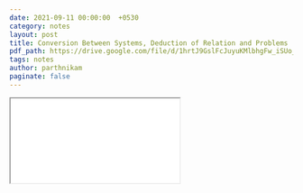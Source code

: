 ```yaml
---
date: 2021-09-11 00:00:00  +0530
category: notes
layout: post
title: Conversion Between Systems, Deduction of Relation and Problems
pdf_path: https://drive.google.com/file/d/1hrtJ9GslFcJuyuKMlbhgFw_iSUo_ID1f/preview?usp=sharing
tags: notes
author: parthnikam
paginate: false
---
```


<iframe class="embed-pdf" src="{{ page.pdf_path }}#toolbar=0" seamless="seamless" scrolling="no" style="overflow:hidden"></iframe>
